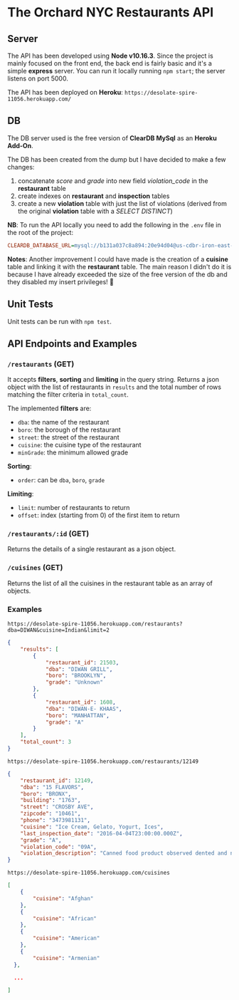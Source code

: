 # The Orchard NYC Restaurants API

## Server

The API has been developed using **Node v10.16.3**.
Since the project is mainly focused on the front end, the back end is fairly basic and it's a simple **express** server.
You can run it locally running `npm start`; the server listens on port 5000.

The API has been deployed on **Heroku**: `https://desolate-spire-11056.herokuapp.com/`

## DB

The DB server used is the free version of **ClearDB MySql** as an **Heroku Add-On**.

The DB has been created from the dump but I have decided to make a few changes:

1) concatenate *score* and *grade* into new field *violation_code* in the **restaurant** table
2) create indexes on **restaurant** and **inspection** tables
3) create a new **violation** table with just the list of violations (derived from the original **violation** table with a *SELECT DISTINCT*)

**NB**: To run the API locally you need to add the following in the `.env` file in the root of the project:

```ini
CLEARDB_DATABASE_URL=mysql://b131a037c8a894:20e94d04@us-cdbr-iron-east-02.cleardb.net/heroku_4d6f4eb1088c451?reconnect=true
```

**Notes**: Another improvement I could have made is the creation of a **cuisine** table and linking it with the **restaurant** table.
The main reason I didn't do it is because I have already exceeded the size of the free version of the db and they disabled my insert privileges! 🤦‍

## Unit Tests

Unit tests can be run with `npm test`.

## API Endpoints and Examples

### `/restaurants` (GET)

It accepts **filters**, **sorting** and **limiting** in the query string.
Returns a json object with the list of restaurants in `results` and the total number of rows matching the filter criteria in `total_count`.

The implemented **filters** are:

- `dba`: the name of the restaurant
- `boro`: the borough of the restaurant
- `street`: the street of the restaurant
- `cuisine`: the cuisine type of the restaurant
- `minGrade`: the minimum allowed grade

**Sorting**:

- `order`: can be `dba`, `boro`, `grade`

**Limiting**:

- `limit`: number of restaurants to return
- `offset`: index (starting from 0) of the first item to return

### `/restaurants/:id` (GET)

Returns the details of a single restaurant as a json object.

### `/cuisines` (GET)

Returns the list of all the cuisines in the restaurant table as an array of objects.

### Examples

`https://desolate-spire-11056.herokuapp.com/restaurants?dba=DIWAN&cuisine=Indian&limit=2`

```json
{
    "results": [
        {
            "restaurant_id": 21503,
            "dba": "DIWAN GRILL",
            "boro": "BROOKLYN",
            "grade": "Unknown"
        },
        {
            "restaurant_id": 1608,
            "dba": "DIWAN-E- KHAAS",
            "boro": "MANHATTAN",
            "grade": "A"
        }
    ],
    "total_count": 3
}
```

`https://desolate-spire-11056.herokuapp.com/restaurants/12149`

```json
{
    "restaurant_id": 12149,
    "dba": "15 FLAVORS",
    "boro": "BRONX",
    "building": "1763",
    "street": "CROSBY AVE",
    "zipcode": "10461",
    "phone": "3473981131",
    "cuisine": "Ice Cream, Gelato, Yogurt, Ices",
    "last_inspection_date": "2016-04-04T23:00:00.000Z",
    "grade": "A",
    "violation_code": "09A",
    "violation_description": "Canned food product observed dented and not segregated from other consumable food items."
}
```

`https://desolate-spire-11056.herokuapp.com/cuisines`

```json
[
    {
        "cuisine": "Afghan"
    },
    {
        "cuisine": "African"
    },
    {
        "cuisine": "American"
    },
    {
        "cuisine": "Armenian"
  },

  ...

]
```
